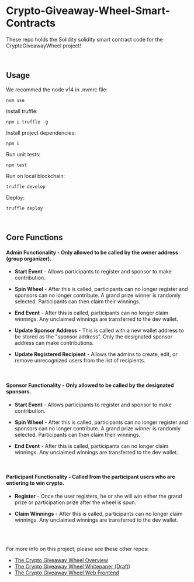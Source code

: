 # Crypto-Giveaway-Wheel-Smart-Contracts

These repo holds the Solidity solidity smart contract code for the CryptoGiveawayWheel project!

<br/>

## Usage

We recommed the node v14 in .nvmrc file:

```
nvm use
```

Install truffle:
```
npm i truffle -g
```

Install project dependencies:
```
npm i
```

Run unit tests:
```
npm test
```

Run on local blockchain:
```
truffle develop
```

Deploy:
```
truffle deploy
```


<br/>

## Core Functions

#### Admin Functionality - Only allowed to be called by the owner address (group organizer).

  - **Start Event** - Allows participants to register and sponsor to make contribution.

  - **Spin Wheel** - After this is called, participants can no longer register and sponsors can no longer contribute. A grand prize winner is randomly selected. Participants can then claim their winnings.

  - **End Event** - After this is called, participants can no longer claim winnings. Any unclaimed winnings are transferred to the dev wallet.

  - **Update Sponsor Address** - This is called with a new wallet address to be stored as the "sponsor address". Only the designated sponsor address can make contributions.

  - **Update Registered Recipient** - Allows the admins to create, edit, or remove unrecognized users from the list of recipients.


<br/>

#### Sponsor Functionality - Only allowed to be called by the designated sponsors.

  - **Start Event** - Allows participants to register and sponsor to make contribution.

  - **Spin Wheel** - After this is called, participants can no longer register and sponsors can no longer contribute. A grand prize winner is randomly selected. Participants can then claim their winnings.

  - **End Event** - After this is called, participants can no longer claim winnings. Any unclaimed winnings are transferred to the dev wallet.

<br/>

#### Participant Functionality - Called from the participant users who are entiering to win crypto.

  - **Register** - Once the user registers, he or she will win either the grand prize or participation prize after the wheel is spun.

  - **Claim Winnings** - After this is called, participants can no longer claim winnings. Any unclaimed winnings are transferred to the dev wallet.

<br/>
<br/>


For more info on this project, please see these other repos:
 - [The Crypto Giveaway Wheel Overview](https://github.com/TDD-Solidity/Crypto-Giveaway-Wheel)
 - [The Crypto Giveaway Wheel Whitepaper (Draft)](https://github.com/TDD-Solidity/Crypto-Giveaway-Wheel-White-Paper)
 - [The Crypto Giveaway Wheel Web Frontend](https://github.com/TDD-Solidity/Crypto-Giveaway-Wheel-Web-Frontend)
